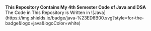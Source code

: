 <p>
  <b>
    This Repository Contains My 4th Semester Code of Java and DSA 
  </b>
  <br>
  The Code in This Repository is Written in ![Java](https://img.shields.io/badge/java-%23ED8B00.svg?style=for-the-badge&logo=java&logoColor=white)
</p>

